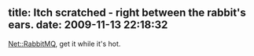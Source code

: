 title: Itch scratched - right between the rabbit's ears.
date: 2009-11-13 22:18:32
---

<p><a href="http://search.cpan.org/~jesus/Net-RabbitMQ-0.0.1/RabbitMQ.pm">Net::RabbitMQ</a>, get it while it's hot.</p>
